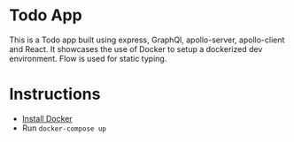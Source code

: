 Todo App
=====
This is a Todo app built using express, GraphQl, apollo-server, apollo-client and React.
It showcases the use of Docker to setup a dockerized dev environment.
Flow is used for static typing.

Instructions
=====
- [Install Docker](https://www.docker.com)
- Run `docker-compose up`
